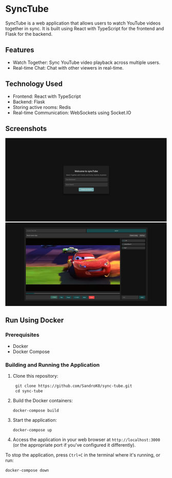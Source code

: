 # SyncTube

SyncTube is a web application that allows users to watch YouTube videos together in sync. It is built using React with TypeScript for the frontend and Flask for the backend.

## Features

- Watch Together: Sync YouTube video playback across multiple users.
- Real-time Chat: Chat with other viewers in real-time.

## Technology Used

- Frontend: React with TypeScript
- Backend: Flask
- Storing active rooms: Redis
- Real-time Communication: WebSockets using Socket.IO

## Screenshots

![Screenshot 1](./screenshots/screenshot1.png)
![Screenshot 2](./screenshots/screenshot2.png)

## Run Using Docker

### Prerequisites

- Docker
- Docker Compose

### Building and Running the Application

1. Clone this repository:

   ```
    git clone https://github.com/SandroK0/sync-tube.git
    cd sync-tube
   ```

2. Build the Docker containers:

   ```
   docker-compose build
   ```

3. Start the application:

   ```
   docker-compose up
   ```

4. Access the application in your web browser at `http://localhost:3000` (or the appropriate port if you've configured it differently).

To stop the application, press `Ctrl+C` in the terminal where it's running, or run:

```
docker-compose down
```

